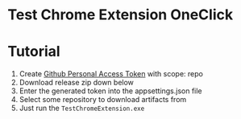 # Test Chrome Extension OneClick

# Tutorial

1. Create [Github Personal Access Token](https://docs.github.com/en/github/authenticating-to-github/keeping-your-account-and-data-secure/creating-a-personal-access-token) with scope: repo
2. Download release zip down below
3. Enter the generated token into the appsettings.json file
4. Select some repository to download artifacts from
5. Just run the `TestChromeExtension.exe`
